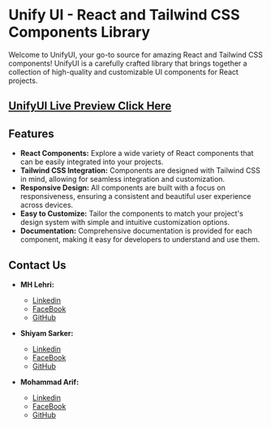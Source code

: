 # Unify UI - React and Tailwind CSS Components Library

Welcome to UnifyUI, your go-to source for amazing React and Tailwind CSS components! UnifyUI is a carefully crafted library that brings together a collection of high-quality and customizable UI components for React projects.

## [UnifyUI Live Preview Click Here](https://unifyui.com/)

## Features

- **React Components:** Explore a wide variety of React components that can be easily integrated into your projects.
- **Tailwind CSS Integration:** Components are designed with Tailwind CSS in mind, allowing for seamless integration and customization.
- **Responsive Design:** All components are built with a focus on responsiveness, ensuring a consistent and beautiful user experience across devices.
- **Easy to Customize:** Tailor the components to match your project's design system with simple and intuitive customization options.
- **Documentation:** Comprehensive documentation is provided for each component, making it easy for developers to understand and use them.

## Contact Us 
- **MH Lehri:** 
  -  [Linkedin](https://www.linkedin.com/in/mahmud-hassan-lehri/)
  -  [FaceBook](https://www.facebook.com/mahmudhassanlehri)
  -  [GitHub](https://github.com/mhlehri)
    
- **Shiyam Sarker:** 
  -  [Linkedin](https://www.linkedin.com/in/shiyam-sarker/)
  -  [FaceBook](https://www.facebook.com/shiyamsarker/)
  -  [GitHub](https://github.com/shiyam-sarker10)
    
- **Mohammad Arif:** 
  -  [Linkedin](https://www.linkedin.com/in/mohammad-arif-khan-504b27210/)
  -  [FaceBook](https://web.facebook.com/profile.php?id=100052356673540)
  -  [GitHub](https://github.com/Mohammadarifcoding)



